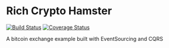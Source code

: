 Rich Crypto Hamster
===================

[![Build Status](https://travis-ci.org/sammyrulez/rich-crypto-hamster.svg?branch=master)](https://travis-ci.org/sammyrulez/rich-crypto-hamster) [![Coverage Status](https://coveralls.io/repos/sammyrulez/rich-crypto-hamster/badge.png)](https://coveralls.io/r/sammyrulez/rich-crypto-hamster)

A bitcoin exchange example built with EventSourcing and CQRS
